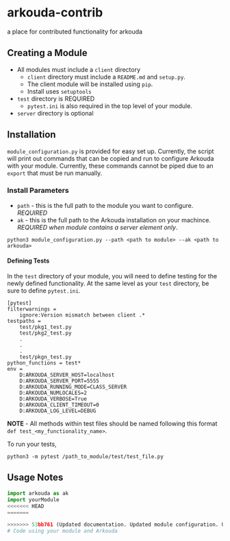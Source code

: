 # arkouda-contrib
a place for contributed functionality for arkouda

## Creating a Module

- All modules must include a `client` directory
  - `client` directory must include a `README.md` and `setup.py`.
  - The client module will be installed using `pip`. 
  - Install uses `setuptools`
- `test` directory is REQUIRED
  - `pytest.ini` is also required in the top level of your module.
- `server` directory is optional

## Installation

`module_configuration.py` is provided for easy set up. Currently, the script will print out commands that can be copied and run to configure Arkouda with your module. Currently, these commands cannot be piped due to an `export` that must be run manually.

### Install Parameters
- `path` - this is the full path to the module you want to configure. *REQUIRED*
- `ak` - this is the full path to the Arkouda installation on your machince. *REQUIRED when module contains a server element only*.

```commandline
python3 module_configuration.py --path <path to module> --ak <path to arkouda>
```

#### Defining Tests

In the `test` directory of your module, you will need to define testing for the newly defined functionality. At the same level as your `test` directory, be sure to define `pytest.ini`.

```text
[pytest]
filterwarnings =
    ignore:Version mismatch between client .*
testpaths =
    test/pkg1_test.py
    test/pkg2_test.py
    .
    .
    .
    test/pkgn_test.py
python_functions = test*
env =
    D:ARKOUDA_SERVER_HOST=localhost
    D:ARKOUDA_SERVER_PORT=5555
    D:ARKOUDA_RUNNING_MODE=CLASS_SERVER
    D:ARKOUDA_NUMLOCALES=2
    D:ARKOUDA_VERBOSE=True
    D:ARKOUDA_CLIENT_TIMEOUT=0
    D:ARKOUDA_LOG_LEVEL=DEBUG
```
**NOTE** - All methods within test files should be named following this format `def test_<my_functionality_name>`.

To run your tests,
```commandline
python3 -m pytest /path_to_module/test/test_file.py
```

## Usage Notes

```python
import arkouda as ak
import yourModule
<<<<<<< HEAD
=======

>>>>>>> 53bb761 (Updated documentation. Updated module configuration. Updated build process. This will work if user manually runs printed commands.)
# Code using your module and Arkouda
```
